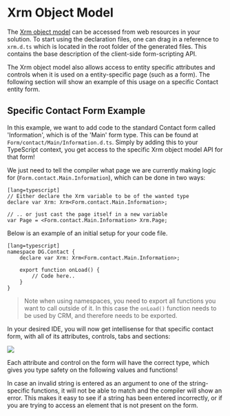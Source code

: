 Xrm Object Model
================

The [Xrm object model][xrm] can be accessed from web resources in your 
solution. To start using the declaration files, one can drag in a reference to 
`xrm.d.ts` which is located in the root folder of the generated files. 
This contains the base description of the client-side form-scripting API.

  [xrm]: https://msdn.microsoft.com/en-us/library/gg328255.aspx
  [rest]: https://msdn.microsoft.com/en-us/library/gg334427.aspx#BKMK_SDKREST


The Xrm object model also allows access to entity specific attributes 
and controls when it is used on a entity-specific page (such as a form). 
The following section will show an example of this usage on a specific
Contact entity form.


Specific Contact Form Example
-----------------------------

In this example, we want to add code to the standard Contact form called 
'Information', which is of the 'Main' form type. This can be found at 
`Form/contact/Main/Information.d.ts`. Simply by adding this to your TypeScript context, 
you get access to the specific Xrm object model API for that form!


We just need to tell the compiler what page we are currently making logic for
(`Form.contact.Main.Information`), which can be done in two ways:

    [lang=typescript]
    // Either declare the Xrm variable to be of the wanted type
    declare var Xrm: Xrm<Form.contact.Main.Information>;

    // .. or just cast the page itself in a new variable
    var Page = <Form.contact.Main.Information> Xrm.Page;


Below is an example of an initial setup for your code file.

    [lang=typescript]
    namespace DG.Contact {
        declare var Xrm: Xrm<Form.contact.Main.Information>;

        export function onLoad() {
            // Code here..
        }
    }


> Note when using namespaces, you need to export all functions you want to call 
> outside of it. In this case the `onLoad()` function needs to be used by CRM, 
> and therefore needs to be exported.


In your desired IDE, you will now get intellisense for that specific 
contact form, with all of its attributes, controls, tabs and sections:

<img src="img/control-intellisense.gif" class="code" />

Each attribute and control on the form will have the correct type, which 
gives you type safety on the following values and functions!

In case an invalid string is entered as an argument to one of the 
string-specific functions, it will not be able to match and the compiler will show an error. 
This makes it easy to see if a string has been entered 
incorrectly, or if you are trying to access an element that is not present 
on the form.


